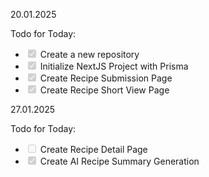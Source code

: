 20.01.2025

Todo for Today:
- <input type="checkbox" disabled checked /> Create a new repository
- <input type="checkbox" disabled checked /> Initialize NextJS Project with Prisma
- <input type="checkbox" disabled checked /> Create Recipe Submission Page
- <input type="checkbox" disabled checked /> Create Recipe Short View Page

27.01.2025

Todo for Today:
- <input type="checkbox" disabled /> Create Recipe Detail Page
- <input type="checkbox" disabled checked /> Create AI Recipe Summary Generation